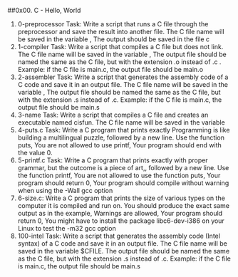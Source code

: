 ##0x00. C - Hello, World

1. 0-preprocessor Task: Write a script that runs a C file through the preprocessor and save the result into another file. The C file name will be saved in the variable , The output should be saved in the file c
2. 1-compiler Task: Write a script that compiles a C file but does not link. The C file name will be saved in the variable , The output file should be named the same as the C file, but with the extension .o instead of .c . Example: if the C file is main.c, the output file should be main.o
3. 2-assembler Task: Write a script that generates the assembly code of a C code and save it in an output file. The C file name will be saved in the variable , The output file should be named the same as the C file, but with the extension .s instead of .c. Example: if the C file is main.c, the output file should be main.s
4. 3-name Task: Write a script that compiles a C file and creates an executable named cisfun. The C file name will be saved in the variable 
5. 4-puts.c Task: Write a C program that prints exactly Programming is like building a multilingual puzzle, followed by a new line. Use the function puts, You are not allowed to use printf, Your program should end with the value 0.
6. 5-printf.c Task: Write a C program that prints exactly with proper grammar, but the outcome is a piece of art,, followed by a new line. Use the function printf, You are not allowed to use the function puts, Your program should return 0, Your program should compile without warning when using the -Wall gcc option
7. 6-size.c: Write a C program that prints the size of various types on the computer it is compiled and run on. You should produce the exact same output as in the example, Warnings are allowed, Your program should return 0, You might have to install the package libc6-dev-i386 on your Linux to test the -m32 gcc option
8. 100-intel Task:  Write a script that generates the assembly code (Intel syntax) of a C code and save it in an output file. The C file name will be saved in the variable $CFILE. The output file should be named the same as the C file, but with the extension .s instead of .c. Example: if the C file is main.c, the output file should be main.s
